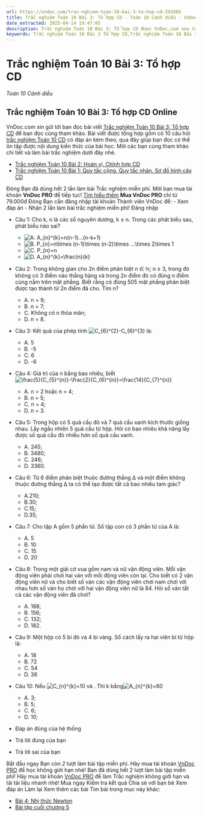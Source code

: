 ```yaml
---
url: https://vndoc.com/trac-nghiem-toan-10-bai-3-to-hop-cd-291085
title: Trắc nghiệm Toán 10 Bài 3: Tổ hợp CD - Toán 10 Cánh diều - VnDoc.com
date_extracted: 2025-04-14 19:47:05
description: Trắc nghiệm Toán 10 Bài 3: Tổ hợp CD được VnDoc.com sưu tầm và xin gửi tới bạn đọc cùng tham khảo.
keywords: Trắc nghiệm Toán 10 Bài 3 Tổ hợp CD,Trắc nghiệm Toán 10 Bài 3,Tổ hợp,trắc nghiệm toán 10,trắc nghiệm toán 10 Cd,toán 10,toán 10 CD
---
```


# Trắc nghiệm Toán 10 Bài 3: Tổ hợp CD
 _Toán 10 Cánh diều_
## Trắc nghiệm Toán 10 Bài 3: Tổ hợp CD Online
VnDoc.com xin gửi tới bạn đọc bài viết [Trắc nghiệm Toán 10 Bài 3: Tổ hợp CD](<https://vndoc.com/trac-nghiem-toan-10-bai-3-to-hop-cd-291085>) để bạn đọc cùng tham khảo. Bài viết được tổng hợp gồm có 10 câu hỏi [trắc nghiệm Toán 10 CD](<https://vndoc.com/trac-nghiem-toan-10-cd>) có đáp án kèm theo, qua đây giúp bạn đọc có thể ôn tập được nội dung kiến thức của bài học. Mời các bạn cùng tham khảo chi tiết và làm bài trắc nghiệm dưới đây nhé.
  * [Trắc nghiệm Toán 10 Bài 2: Hoán vị. Chỉnh hợp CD](<https://vndoc.com/trac-nghiem-toan-10-bai-2-hoan-vi-chinh-hop-cd-291080>)
  * [Trắc nghiệm Toán 10 Bài 1: Quy tắc cộng. Quy tắc nhân. Sơ đồ hình cây CD](<https://vndoc.com/trac-nghiem-toan-10-bai-1-quy-tac-cong-quy-tac-nhan-so-do-hinh-cay-cd-291077>)

Đóng
Bạn đã dùng hết 2 lần làm bài Trắc nghiệm miễn phí. Mời bạn mua tài khoản **VnDoc PRO** để tiếp tục\! [Tìm hiểu thêm](</pro>)
**Mua VnDoc PRO** chỉ từ 79.000đ
Đóng
Bạn cần đăng nhập tài khoản Thành viên VnDoc để:
\- Xem đáp án
\- Nhận 2 lần làm bài trắc nghiệm miễn phí\!
Đăng nhập 
  * Câu 1:
Cho k, n là các số nguyên dương, k ≤ n. Trong các phát biểu sau, phát biểu nào sai?
    * ![A. A_{n}^{k}=n\(n-1\)...\(n-k+1\)](https://tex.vdoc.vn?tex=A.%20A_%7Bn%7D%5E%7Bk%7D%3Dn\(n-1\)...\(n-k%2B1\))
    * ![B. P_{n}=n\\times \(n-1\)\\times \(n-2\)\\times ...\\times 2\\times 1](https://tex.vdoc.vn?tex=B.%20P_%7Bn%7D%3Dn%5Ctimes%C2%A0\(n-1\)%5Ctimes%C2%A0\(n-2\)%5Ctimes%C2%A0...%5Ctimes%C2%A02%5Ctimes%C2%A01)
    * ![C. P_{n}=n](https://tex.vdoc.vn?tex=C.%20P_%7Bn%7D%3Dn)
    * ![D. A_{n}^{k}=\\frac{n}{k}](https://tex.vdoc.vn?tex=D.%20A_%7Bn%7D%5E%7Bk%7D%3D%5Cfrac%7Bn%7D%7Bk%7D)
  * Câu 2:
Trong không gian cho 2n điểm phân biệt n ∈ ℕ; n ≥ 3, trong đó không có 3 điểm nào thẳng hàng và trong 2n điểm đó có đúng n điểm cùng nằm trên mặt phẳng. Biết rằng có đúng 505 mặt phẳng phân biệt được tạo thành từ 2n điểm đã cho. Tìm n?
    * A. n = 9;
    * B. n = 7;
    * C. Không có n thỏa mãn;
    * D. n = 8.
  * Câu 3:
Kết quả của phép tính ![C_{6}^{2}-C_{6}^{3}](https://tex.vdoc.vn?tex=C_%7B6%7D%5E%7B2%7D-C_%7B6%7D%5E%7B3%7D) là:
    * A. 5
    * B. -5
    * C. 6
    * D. -6
  * Câu 4:
Giá trị của n bằng bao nhiêu, biết ![\\frac{5}{C_{5}^{n}}-\\frac{2}{C_{6}^{n}}=\\frac{14}{C_{7}^{n}}](https://tex.vdoc.vn?tex=%5Cfrac%7B5%7D%7BC_%7B5%7D%5E%7Bn%7D%7D-%5Cfrac%7B2%7D%7BC_%7B6%7D%5E%7Bn%7D%7D%3D%5Cfrac%7B14%7D%7BC_%7B7%7D%5E%7Bn%7D%7D)
    * A. n = 2 hoặc n = 4;
    * B. n = 5;
    * C. n = 4;
    * D. n = 3.
  * Câu 5:
Trong hộp có 5 quả cầu đỏ và 7 quả cầu xanh kích thước giống nhau. Lấy ngẫu nhiên 5 quả cầu từ hộp. Hỏi có bao nhiêu khả năng lấy được số quả cầu đỏ nhiều hơn số quả cầu xanh.
    * A. 245;
    * B. 3480;
    * C. 246;
    * D. 3360.
  * Câu 6:
Từ 6 điểm phân biệt thuộc đường thẳng ∆ và một điểm không thuộc đường thẳng ∆ ta có thể tạo được tất cả bao nhiêu tam giác?
    * A.210;
    * B.30;
    * C.15;
    * D.35;
  * Câu 7:
Cho tập A gồm 5 phần tử. Số tập con có 3 phần tử của A là:
    * A. 5
    * B. 10
    * C. 15
    * D. 20
  * Câu 8:
Trong một giải cờ vua gồm nam và nữ vận động viên. Mỗi vận động viên phải chơi hai ván với mỗi động viên còn lại. Cho biết có 2 vận động viên nữ và cho biết số ván các vận động viên chơi nam chơi với nhau hơn số ván họ chơi với hai vận động viên nữ là 84. Hỏi số ván tất cả các vận động viên đã chơi?
    * A. 168;
    * B. 156;
    * C. 132;
    * D. 182.
  * Câu 9:
Một hộp có 5 bi đỏ và 4 bi vàng. Số cách lấy ra hai viên bi từ hộp là:
    * A. 18
    * B. 72
    * C. 54
    * D. 36
  * Câu 10:
Nếu ![C_{n}^{k}=10](https://tex.vdoc.vn?tex=C_%7Bn%7D%5E%7Bk%7D%3D10) và . Thì k bằng![A_{n}^{k}=60](https://tex.vdoc.vn?tex=A_%7Bn%7D%5E%7Bk%7D%3D60)
    * A. 3;
    * B. 5;
    * C. 6;
    * D. 10;

  * Đáp án đúng của hệ thống
  * Trả lời đúng của bạn
  * Trả lời sai của bạn

Bắt đầu ngay
Bạn còn _2_ lượt làm bài tập miễn phí. Hãy mua tài khoản [VnDoc PRO](</pro>) để học không giới hạn nhé\!  Bạn đã dùng hết 2 lượt làm bài tập miễn phí\! Hãy mua tài khoản [VnDoc PRO](</pro>) để làm Trắc nghiệm không giới hạn và tải tài liệu nhanh nhé\!  Mua ngay
Kiểm tra kết quả Chia sẻ với bạn bè Xem đáp án Làm lại
Xem thêm các bài Tìm bài trong mục này khác:
  * [Bài 4: Nhị thức Newton](</trac-nghiem-toan-10-bai-4-nhi-thuc-newton-cd-291087>)
  * [Bài tập cuối chương 5](</trac-nghiem-toan-10-bai-tap-cuoi-chuong-5-cd-291097>)

